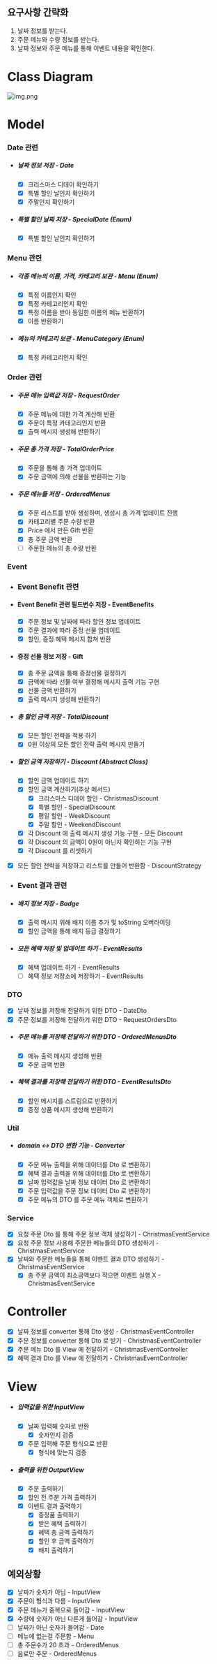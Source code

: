 ## 요구사항 간략화
1. 날짜 정보를 받는다.
2. 주문 메뉴와 수량 정보를 받는다.
3. 날짜 정보와 주문 메뉴를 통해 이벤트 내용을 확인한다.

# Class Diagram
![img.png](ClassDiagram.png)

# Model
### Date 관련
- ##### 날짜 정보 저장 - Date
  - [x] 크리스마스 디데이 확인하기
  - [x] 특별 할인 날인지 확인하기
  - [x] 주말인지 확인하기
- ##### 특별 할인 날짜 저장 - SpecialDate (Enum)
  - [x] 특별 할인 날인지 확인하기 

### Menu 관련
- ##### 각종 메뉴의 이름, 가격, 카테고리 보관 - Menu (Enum)
  - [x] 특정 이름인지 확인
  - [x] 특정 카테고리인지 확인
  - [x] 특정 이름을 받아 동일한 이름의 메뉴 반환하기
  - [x] 이름 반환하기
- ##### 메뉴의 카테고리 보관 - MenuCategory (Enum)
  - [x] 특정 카테고리인지 확인

### Order 관련
- ##### 주문 메뉴 입력값 저장 - RequestOrder
  - [x] 주문 메뉴에 대한 가격 계산해 반환
  - [x] 주문이 특정 카테고리인지 반환
  - [x] 출력 메시지 생성해 반환하기
- ##### 주문 총 가격 저장 - TotalOrderPrice
  - [x] 주문을 통해 총 가격 업데이트
  - [x] 주문 금액에 의해 선물을 반환하는 기능
- ##### 주문 메뉴들 저장 - OrderedMenus
  - [x] 주문 리스트를 받아 생성하며, 생성시 총 가격 업데이트 진행 
  - [x] 카테고리별 주문 수량 반환
  - [x] Price 에서 만든 Gift 반환
  - [x] 총 주문 금액 반환 
  - [ ] 주문한 메뉴의 총 수량 반환
### Event
- ### Event Benefit 관련
- #### Event Benefit 관련 필드변수 저장 - EventBenefits
  - [x] 주문 정보 및 날짜에 따라 할인 정보 업데이트
  - [x] 주문 결과에 따라 증정 선물 업데이트
  - [x] 할인, 증정 혜택 메시지 합쳐 반환
- #### 증정 선물 정보 저장 - Gift
  - [x] 총 주문 금액을 통해 증정선물 결정하기
  - [x] 금액에 따라 선물 여부 결정해 메시지 출력 기능 구현
  - [x] 선물 금액 반환하기
  - [x] 출력 메시지 생성해 반환하기
- ##### 총 할인 금액 저장 - TotalDiscount
  - [x] 모든 할인 전략을 적용 하기
  - [x] 0원 이상의 모든 할인 전략 출력 메시지 만들기
- ##### 할인 금액 저장하기 - Discount (Abstract Class)
  - [x] 할인 금액 업데이트 하기
  - [x] 할인 금액 계산하기(추상 메서드)
    - [x] 크리스마스 디데이 할인 - ChristmasDiscount
    - [x] 특별 할인 - SpecialDiscount
    - [x] 평일 할인 - WeekDiscount
    - [x] 주말 할인 - WeekendDiscount
  - [x] 각 Discount 에 출력 메시지 생성 기능 구현 - 모든 Discount
  - [x] 각 Discount 의 금액이 0원이 아닌지 확인하는 기능 구현
  - [x] 각 Discount 를 리셋하기
- [x] 모든 할인 전략을 저장하고 리스트를 만들어 반환함 - DiscountStrategy  
- ### Event 결과 관련
- ##### 배지 정보 저장 - Badge
  - [x] 출력 메시지 위해 배지 이름 추가 및 toString 오버라이딩
  - [x] 할인 금액을 통해 배지 등급 결정하기
- ##### 모든 혜택 저장 및 업데이트 하기 - EventResults
  - [x] 혜택 업데이트 하기 - EventResults
  - [ ] 혜택 정보 저장소에 저장하기 - EventResults
### DTO
- [x] 날짜 정보를 저장해 전달하기 위한 DTO - DateDto
- [x] 주문 정보를 저장해 전달하기 위한 DTO - RequestOrdersDto
- ##### 주문 메뉴를 저장해 전달하기 위한 DTO - OrderedMenusDto
  - [x] 메뉴 출력 메시지 생성해 반환
  - [x] 주문 금액 반환
- ##### 혜택 결과를 저장해 전달하기 위한 DTO - EventResultsDto
  - [x] 할인 메시지를 스트림으로 반환하기
  - [x] 증정 상품 메시지 생성해 반환하기

### Util
- ##### domain <-> DTO 변환 기능 - Converter
  - [x] 주문 메뉴 출력을 위해 데이터를 Dto 로 변환하기
  - [x] 혜택 결과 출력을 위해 데이터를 Dto 로 변환하기
  - [x] 날짜 입력값을 날짜 정보 데이터 Dto 로 변환하기
  - [x] 주문 입력값을 주문 정보 데이터 Dto 로 변환하기
  - [x] 주문 메뉴의 DTO 를 주문 메뉴 객체로 변환하기
 
### Service
- [x] 요청 주문 Dto 를 통해 주문 정보 객체 생성하기 - ChristmasEventService
- [x] 요청 주문 정보 사용해 주문한 메뉴들의 DTO 생성하기 - ChristmasEventService
- [x] 날짜와 주문한 메뉴들을 통해 이벤트 결과 DTO 생성하기 - ChristmasEventService
  - [x] 총 주문 금액이 최소금액보다 작으면 이벤트 실행 X - ChristmasEventService

# Controller
- [x] 날짜 정보를 converter 통해 Dto 생성 - ChristmasEventController
- [x] 주문 정보를 converter 통해 Dto 로 받기 - ChristmasEventController
- [x] 주문 메뉴 Dto 를 View 에 전달하기 - ChristmasEventController
- [x] 혜택 결과 Dto 를 View 에 전달하기 - ChristmasEventController

# View
- ##### 입력값을 위한 InputView
  - [x] 날짜 입력해 숫자로 반환
    - [x] 숫자인지 검증
  - [x] 주문 입력해 주문 형식으로 반환
    - [x] 형식에 맞는지 검증
- ##### 출력을 위한 OutputView
  - [x] 주문 출력하기
  - [x] 할인 전 주문 가격 출력하기
  - [x] 이벤트 결과 출력하기
    - [x] 증정품 출력하기
    - [x] 받은 혜택 출력하기
    - [x] 혜택 총 금액 출력하기
    - [x] 할인 후 금액 출력하기
    - [x] 배지 출력하기

## 예외상황
- [x] 날짜가 숫자가 아님 - InputView
- [x] 주문이 형식과 다름 - InputView
- [x] 주문 메뉴가 중복으로 들어감 - InputView
- [x] 수량에 숫자가 아닌 다른게 들어감 - InputView
- [ ] 날짜가 아닌 숫자가 들어감 - Date
- [ ] 메뉴에 없는걸 주문함 - Menu
- [ ] 총 주문수가 20 초과 - OrderedMenus
- [ ] 음료만 주문 - OrderedMenus